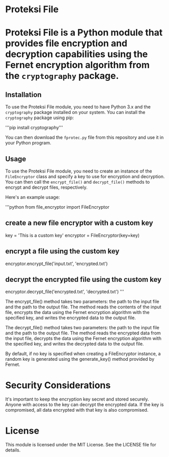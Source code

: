 <h1>Proteksi File<h1>

Proteksi File is a Python module that provides file encryption and decryption capabilities using the Fernet encryption algorithm from the `cryptography` package.

## Installation

To use the Proteksi File module, you need to have Python 3.x and the `cryptography` package installed on your system. You can install the `cryptography` package using pip:

'''pip install cryptography'''


You can then download the `fprotec.py` file from this repository and use it in your Python program.

## Usage

To use the Proteksi File module, you need to create an instance of the `FileEncryptor` class and specify a key to use for encryption and decryption. You can then call the `encrypt_file()` and `decrypt_file()` methods to encrypt and decrypt files, respectively.

Here's an example usage:

'''python
from file_encryptor import FileEncryptor

## create a new file encryptor with a custom key
key = 'This is a custom key'
encryptor = FileEncryptor(key=key)

## encrypt a file using the custom key
encryptor.encrypt_file('input.txt', 'encrypted.txt')

## decrypt the encrypted file using the custom key
encryptor.decrypt_file('encrypted.txt', 'decrypted.txt')
'''

The encrypt_file() method takes two parameters: the path to the input file and the path to the output file. The method reads the contents of the input file, encrypts the data using the Fernet encryption algorithm with the specified key, and writes the encrypted data to the output file.

The decrypt_file() method takes two parameters: the path to the input file and the path to the output file. The method reads the encrypted data from the input file, decrypts the data using the Fernet encryption algorithm with the specified key, and writes the decrypted data to the output file.

By default, if no key is specified when creating a FileEncryptor instance, a random key is generated using the generate_key() method provided by Fernet.

# Security Considerations

It's important to keep the encryption key secret and stored securely. Anyone with access to the key can decrypt the encrypted data. If the key is compromised, all data encrypted with that key is also compromised.

# License

This module is licensed under the MIT License. See the LICENSE file for details.
